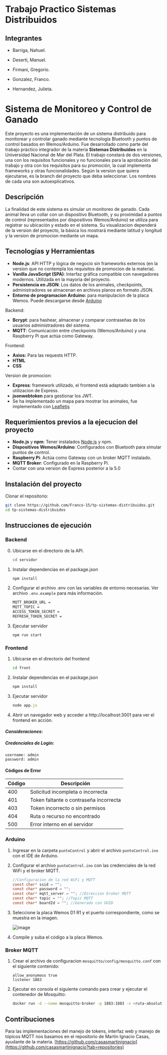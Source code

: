 # Trabajo Practico Sistemas Distribuidos

## Integrantes
- Barriga, Nahuel.

- Deserti, Manuel.

- Firmani, Gregorio.

- Gonzalez, Franco.

- Hernandez, Julieta.


# Sistema de Monitoreo y Control de Ganado

Este proyecto es una implementación de un sistema distribuido para monitorear y controlar ganado mediante tecnología Bluetooth y puntos de control basados en Wemos/Arduino. Fue desarrollado como parte del trabajo práctico integrador de la materia **Sistemas Distribuidos** en la Universidad Nacional de Mar del Plata.
El trabajo constará de dos versiones, una con los requisitos funcionales y no funcionales para la aprobación del trabajo y otra con los requisitos para su promoción, la cual implementa frameworks y otras funcionalidades. Según la version que quiera ejecutarse, es la branch del proyecto que deba seleccionar. Los nombres de cada una son autoexplicativos.

## Descripción

La finalidad de este sistema es simular un monitoreo de ganado. Cada animal lleva un collar con un dispositivo Bluetooth, y su proximidad a puntos de control (representados por dispositivos Wemos/Arduino) se utiliza para registrar su ubicación y estado en el sistema. Su visualizacion dependerá de la version del proyecto, la básica los mostrará mediante latitud y longitud y la version de promocion mediante un mapa.

## Tecnologías y Herramientas

- **Node.js**: API HTTP y lógica de negocio sin frameworks externos (en la version que no contempla los requisitos de promocion de la materia).
- **Vanilla JavaScript (SPA)**: Interfaz gráfica compatible con navegadores modernos. Utilizada en la mayoria del proyecto.
- **Persistencia en JSON**: Los datos de los animales, checkpoints, administradores se almacenan en archivos planos en formato JSON.
- **Entorno de programacion Arduino:** para manipulacion de la placa Wemos. Puede descargarse desde [Arduino](https://www.arduino.cc/en/software)

Backend:
- **Bcrypt**: para hashear, almacenar y comparar contraseñas de los usuarios administradores del sistema.
- **MQTT**: Comunicación entre checkpoints (Wemos/Arduino) y una Raspberry Pi que actúa como Gateway.

Frontend:
- **Axios:** Para las requests HTTP.
- **HTML**
- **CSS**


Version de promocion:
- **Express**: framework utilizado, el frontend está adaptado tambien a la utilizacion de Express.
- **jsonwebtoken** para gestionar los JWT.
- Se ha implementado un mapa para mostrar los animales, fue implementado con [Leafletjs](https://leafletjs.com/)
 



## Requerimientos previos a la ejecucion del proyecto

- **Node.js** y **npm**: Tener instalados [Node.js](https://nodejs.org/) y npm.
- **Dispositivos Wemos/Arduino**: Configurados con Bluetooth para simular puntos de control.
- **Raspberry Pi**: Actúa como Gateway con un broker MQTT instalado.
- **MQTT Broker**: Configurado en la Raspberry Pi.
- Contar con una version de Express posterior a la 5.0

## Instalación del proyecto

Clonar el repositorio:
   ```bash
   git clone https://github.com/Franco-15/tp-sistemas-distribuidos.git
   cd tp-sistemas-distribuidos
```

## Instrucciones de ejecución

### Backend
0. Ubicarse en el directorio de la API.
    ```bash  
    cd servidor
    ``` 
1. Instalar dependencias en el package.json
    ```bash  
    npm install
    ```
2. Configurar el archivo .env con las variables de entorno necesarias. Ver archivo `.env.example` para más información.
    
    ```bash  
    MQTT_BROKER_URL =
    MQTT_TOPIC =
    ACCESS_TOKEN_SECRET = 
    REFRESH_TOKEN_SECRET = 
    ```

3. Ejecutar servidor
    ```bash  
    npm run start
    ```   

### Frontend
1. Ubicarse en el directorio del frontend 
   ```bash
   cd front
    ```
2. Instalar dependencias en el package.json
    ```javascript  
    npm install
    ```  
3. Ejecutar servidor
    ```javascript  
    node app.js
    ```

4. Abrir un navegador web y acceder a http://localhost:3001 para ver el frontend en acción.


#### ***Consideraciones***:

##### Credenciales de Login:

    username: admin
    password: admin

#### Códigos de Error
| Código | Descripción                                 |
|--------|---------------------------------------------|
| 400    | Solicitud incompleta o incorrecta           |
| 401    | Token faltante o contraseña incorrecta      |
| 403    | Token incorrecto o sin permisos             |
| 404    | Ruta o recurso no encontrado                |
| 500    | Error interno en el servidor                |


### Arduino

1. Ingresar en la carpeta `puntoControl` y abrir el archivo `puntoControl.ino` con el IDE de Arduino.

2. Configurar el archivo `puntoControl.ino` con las credenciales de la red WiFi y el broker MQTT.

    ```c
    //Configuracion de la red WiFi y MQTT
    const char* ssid = "";
    const char* password = "";
    const char* mqtt_server = ""; //Direccion broker MQTT
    const char* topic = ""; //Topic MQTT
    const char* boardId = ""; //Generado con UUID
    ```

3. Seleccione la placa Wemos D1 R1 y el puerto correspondiente, como se muestra en la imagen.
   
   ![image](https://github.com/user-attachments/assets/7ca6c836-beb9-4fdd-a0d3-fc40b03b683c)

4. Compile y suba el código a la placa Wemos.

### Broker MQTT

1. Crear el archivo de configuracion `mosquitto/config/mosquitto.conf` con el siguiente contenido:

    ```text
    allow_anonymous true
    listener 1883
    ```

2. Ejecutar en consola el siguiente comando para crear y ejecutar el contenedor de Mosquitto:

    ```bash
    docker run -d --name mosquitto-broker -p 1883:1883 -v <ruta-absoluta-mosquitto.conf>:/mosquitto/config/mosquitto.conf eclipse-mosquitto
    ```



## **Contribuciones**
Para las implementaciones del manejo de tokens, interfaz web y manejo de tópicos MQTT nos basamos en el repositorio de Martin Ignacio Casas, ayudante de la materia.
[https://github.com/casasmartinignacio](https://github.com/casasmartinignacio?tab=repositories) 

